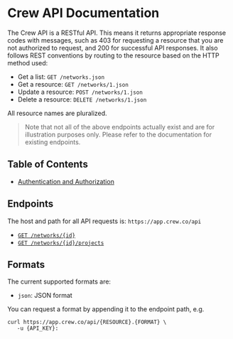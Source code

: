 # Crew API Documentation

The Crew API is a RESTful API. This means it returns appropriate response codes with messages, such as 403 for requesting
a resource that you are not authorized to request, and 200 for successful API responses. It also follows REST conventions
by routing to the resource based on the HTTP method used:

- Get a list: `GET /networks.json`
- Get a resource: `GET /networks/1.json`
- Update a resource: `POST /networks/1.json`
- Delete a resource: `DELETE /networks/1.json`

All resource names are pluralized.

> Note that not all of the above endpoints actually exist and are for illustration purposes only. Please refer to the
> documentation for existing endpoints.

## Table of Contents

- [Authentication and Authorization](Authentication.md)

## Endpoints

The host and path for all API requests is: `https://app.crew.co/api`

- [`GET /networks/{id}`](networks/View.md)
- [`GET /networks/{id}/projects`](networks/projects/Index.md)

## Formats

The current supported formats are:

- `json`: JSON format

You can request a format by appending it to the endpoint path, e.g.

```
curl https://app.crew.co/api/{RESOURCE}.{FORMAT} \
   -u {API_KEY}:
```
